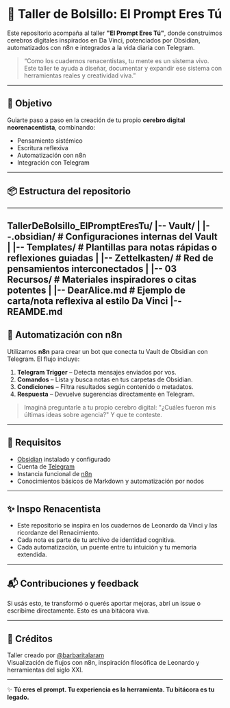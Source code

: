 # 🧠 Taller de Bolsillo: El Prompt Eres Tú

Este repositorio acompaña al taller **"El Prompt Eres Tú"**, donde construimos cerebros digitales inspirados en Da Vinci, potenciados por Obsidian, automatizados con n8n e integrados a la vida diaria con Telegram.

> “Como los cuadernos renacentistas, tu mente es un sistema vivo. Este taller te ayuda a diseñar, documentar y expandir ese sistema con herramientas reales y creatividad viva.”

---

## 🎯 Objetivo

Guiarte paso a paso en la creación de tu propio **cerebro digital neorenacentista**, combinando:

- Pensamiento sistémico  
- Escritura reflexiva  
- Automatización con n8n  
- Integración con Telegram  

---
## 📦 Estructura del repositorio

---
TallerDeBolsillo_ElPromptEresTu/
|-- Vault/
|  |--.obsidian/      # Configuraciones internas del Vault
|  |-- Templates/       # Plantillas para notas rápidas o reflexiones guiadas
|  |-- Zettelkasten/    # Red de pensamientos interconectados
|  |-- 03 Recursos/     # Materiales inspiradores o citas potentes
|  |-- DearAlice.md     # Ejemplo de carta/nota reflexiva al estilo Da Vinci
|--REAMDE.md
---

## 🔁 Automatización con n8n

Utilizamos **n8n** para crear un bot que conecta tu Vault de Obsidian con Telegram. El flujo incluye:

1. **Telegram Trigger** – Detecta mensajes enviados por vos.  
2. **Comandos** – Lista y busca notas en tus carpetas de Obsidian.  
3. **Condiciones** – Filtra resultados según contenido o metadatos.  
4. **Respuesta** – Devuelve sugerencias directamente en Telegram.  

> Imaginá preguntarle a tu propio cerebro digital: "¿Cuáles fueron mis últimas ideas sobre agencia?" Y que te conteste.

---

## 🧪 Requisitos

- [Obsidian](https://obsidian.md/) instalado y configurado  
- Cuenta de [Telegram](https://telegram.org/)  
- Instancia funcional de [n8n](https://n8n.io/)  
- Conocimientos básicos de Markdown y automatización por nodos  

---

## ✨ Inspo Renacentista

- Este repositorio se inspira en los cuadernos de Leonardo da Vinci y las ricordanze del Renacimiento.  
- Cada nota es parte de tu archivo de identidad cognitiva.  
- Cada automatización, un puente entre tu intuición y tu memoria extendida.

---

## 📬 Contribuciones y feedback

Si usás esto, te transformó o querés aportar mejoras, abrí un issue o escribime directamente. Esto es una bitácora viva.

---

## 🧵 Créditos

Taller creado por [@barbaritalaram](https://github.com/barbaritalaram)  
Visualización de flujos con n8n, inspiración filosófica de Leonardo y herramientas del siglo XXI.

---

✨ **Tú eres el prompt. Tu experiencia es la herramienta. Tu bitácora es tu legado.**

